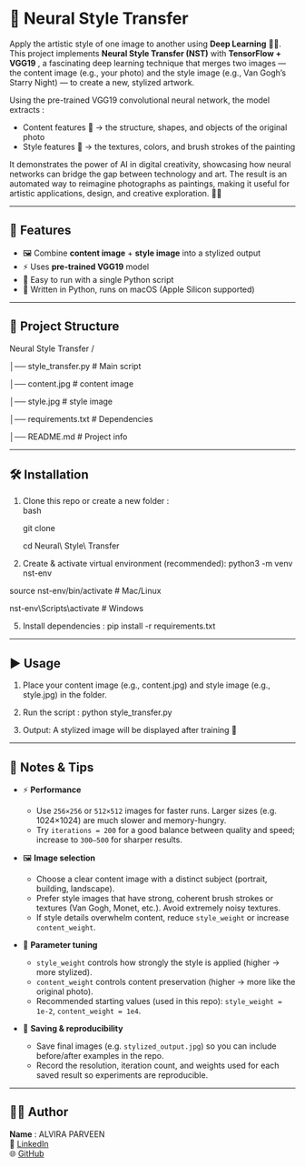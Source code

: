 # 🎨 Neural Style Transfer  

Apply the artistic style of one image to another using **Deep Learning** 🧠✨.  
This project implements **Neural Style Transfer (NST)** with **TensorFlow + VGG19** , a fascinating deep learning technique that merges two images — the content image (e.g., your photo) and the style image (e.g., Van Gogh’s Starry Night) — to create a new, stylized artwork.

Using the pre-trained VGG19 convolutional neural network, the model extracts :
- Content features 📸 → the structure, shapes, and objects of the original photo
- Style features 🎨 → the textures, colors, and brush strokes of the painting

It demonstrates the power of AI in digital creativity, showcasing how neural networks can bridge the gap between technology and art. The result is an automated way to reimagine photographs as paintings, making it useful for artistic applications, design, and creative exploration. 🎨✨

---

## 📌 Features  
- 🖼️ Combine **content image** + **style image** into a stylized output  
- ⚡ Uses **pre-trained VGG19** model  
- 🔧 Easy to run with a single Python script  
- 🐍 Written in Python, runs on macOS (Apple Silicon supported)  

---

## 📂 Project Structure  
Neural Style Transfer /

│── style_transfer.py # Main script

│── content.jpg # content image

│── style.jpg # style image

│── requirements.txt # Dependencies

│── README.md # Project info


---

## 🛠️ Installation  

1. Clone this repo or create a new folder :  
   bash
   
   git clone <your-repo-link>
   
   cd Neural\ Style\ Transfer

3. Create & activate virtual environment (recommended):
python3 -m venv nst-env

source nst-env/bin/activate   # Mac/Linux

nst-env\Scripts\activate      # Windows

5. Install dependencies :
pip install -r requirements.txt

---


## ▶️ Usage

1) Place your content image (e.g., content.jpg) and style image (e.g., style.jpg) in the folder.

2) Run the script :
        python style_transfer.py

3) Output: A stylized image will be displayed after training 🎉

---


## 📝 Notes & Tips

- ⚡ **Performance**
  - Use `256×256` or `512×512` images for faster runs. Larger sizes (e.g. 1024×1024) are much slower and memory-hungry.
  - Try `iterations = 200` for a good balance between quality and speed; increase to `300–500` for sharper results.

- 🖼️ **Image selection**
  - Choose a clear content image with a distinct subject (portrait, building, landscape).
  - Prefer style images that have strong, coherent brush strokes or textures (Van Gogh, Monet, etc.). Avoid extremely noisy textures.
  - If style details overwhelm content, reduce `style_weight` or increase `content_weight`.

- 🔧 **Parameter tuning**
  - `style_weight` controls how strongly the style is applied (higher → more stylized).
  - `content_weight` controls content preservation (higher → more like the original photo).
  - Recommended starting values (used in this repo): `style_weight = 1e-2`, `content_weight = 1e4`.

- 💾 **Saving & reproducibility**
  - Save final images (e.g. `stylized_output.jpg`) so you can include before/after examples in the repo.
  - Record the resolution, iteration count, and weights used for each saved result so experiments are reproducible.

---


## 👩‍💻 Author

**Name**  : ALVIRA PARVEEN  
🔗 [LinkedIn](https://www.linkedin.com/in/alvira-parveen-78022536b)  
🌐 [GitHub](https://github.com/Alvira-Parveen)
